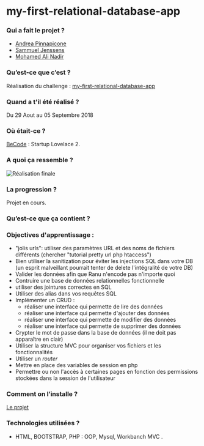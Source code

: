 # my-first-relational-database-app

### Qui a fait le projet ?  
* [Andrea Pinnapicone](https://github.com/Andreapinnapicone)
* [Sammuel Jenssens](https://github.com/SammuelJ)
* [Mohamed Ali Nadir](https://github.com/medleew)

### Qu’est-ce que c’est ?  
Réalisation du challenge : [my-first-relational-database-app](https://github.com/becodeorg/lovelace-2/blob/master/Projects/COGIPapp)

### Quand a t'il été réalisé ?  
Du 29 Aout au 05 Septembre 2018

### Où était-ce ?  
[BeCode](https://www.becode.org/) : Startup Lovelace 2.

### A quoi ça ressemble ?  
![Réalisation finale]()

### La progression ?  
Projet en cours.

### Qu’est-ce que ça contient ?

### Objectives d'apprentissage :
- "jolis urls": utiliser des paramètres URL et des noms de fichiers différents (chercher "tutorial pretty url php htaccess")
- Bien utiliser la sanitization pour éviter les injections SQL dans votre DB (un esprit malveillant pourrait tenter de delete l'intégralité de votre DB)
- Valider les données afin que Ranu n'encode pas n'importe quoi
- Contruire une base de données relationnelles fonctionnelle
- utiliser des jointures correctes en SQL
- Utiliser des alias dans vos requêtes SQL
- Implémenter un CRUD :
   - réaliser une interface qui permette de lire des données
   - réaliser une interface qui permette d'ajouter des données
   - réaliser une interface qui permette de modifier des données
   - réaliser une interface qui permette de supprimer des données
- Crypter le mot de passe dans la base de données (il ne doit pas apparaître en clair)
- Utiliser la structure MVC pour organiser vos fichiers et les fonctionnalités
- Utiliser un *router*
- Mettre en place des variables de session en php
- Permettre ou non l'accès à certaines pages en fonction des permissions stockées dans la session de l'utilisateur

### Comment on l’installe ?  
[Le projet]()

### Technologies utilisées ?  
* HTML, BOOTSTRAP, PHP :  OOP, Mysql, Workbanch MVC .